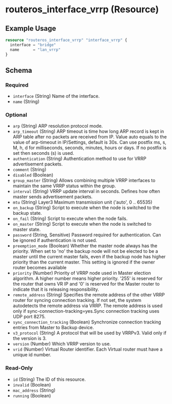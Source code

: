 # routeros_interface_vrrp (Resource)


## Example Usage
```terraform
resource "routeros_interface_vrrp" "interface_vrrp" {
  interface = "bridge"
  name      = "lan_vrrp"
}
```

<!-- schema generated by tfplugindocs -->
## Schema

### Required

- `interface` (String) Name of the interface.
- `name` (String)

### Optional

- `arp` (String) ARP resolution protocol mode.
- `arp_timeout` (String) ARP timeout is time how long ARP record is kept in ARP table after no packets are received from IP. Value auto equals to the value of arp-timeout in IP/Settings, default is 30s. Can use postfix ms, s, M, h, d for milliseconds, seconds, minutes, hours or days. If no postfix is set then seconds (s) is used.
- `authentication` (String) Authentication method to use for VRRP advertisement packets.
- `comment` (String)
- `disabled` (Boolean)
- `group_master` (String) Allows combining multiple VRRP interfaces to maintain the same VRRP status within the group.
- `interval` (String) VRRP update interval in seconds. Defines how often master sends advertisement packets.
- `mtu` (String) Layer3 Maximum transmission unit ('auto', 0 .. 65535)
- `on_backup` (String) Script to execute when the node is switched to the backup state.
- `on_fail` (String) Script to execute when the node fails.
- `on_master` (String) Script to execute when the node is switched to master state.
- `password` (String, Sensitive) Password required for authentication. Can be ignored if authentication is not used.
- `preemption_mode` (Boolean) Whether the master node always has the priority. When set to 'no' the backup node will not be elected to be a master until the current master fails, even if the backup node has higher priority than the current master. This setting is ignored if the owner router becomes available
- `priority` (Number) Priority of VRRP node used in Master election algorithm. A higher number means higher priority. '255' is reserved for the router that owns VR IP and '0' is reserved for the Master router to indicate that it is releasing responsibility.
- `remote_address` (String) Specifies the remote address of the other VRRP router for syncing connection tracking. If not set, the system autodetects the remote address via VRRP. The remote address is used only if sync-connection-tracking=yes.Sync connection tracking uses UDP port 8275.
- `sync_connection_tracking` (Boolean) Synchronize connection tracking entries from Master to Backup device.
- `v3_protocol` (String) A protocol that will be used by VRRPv3. Valid only if the version is 3.
- `version` (Number) Which VRRP version to use.
- `vrid` (Number) Virtual Router identifier. Each Virtual router must have a unique id number.

### Read-Only

- `id` (String) The ID of this resource.
- `invalid` (Boolean)
- `mac_address` (String)
- `running` (Boolean)


